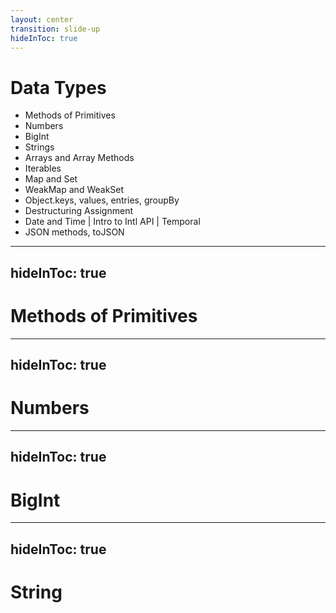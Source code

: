 ```yaml
---
layout: center
transition: slide-up
hideInToc: true
---
```


# Data Types
<div mt-2 />

- Methods of Primitives
- Numbers
- BigInt
- Strings
- Arrays and Array Methods
- Iterables
- Map and Set
- WeakMap and WeakSet
- Object.keys, values, entries, groupBy
- Destructuring Assignment
- Date and Time | Intro to Intl API | Temporal
- JSON methods, toJSON


---
hideInToc: true
---

# Methods of Primitives
<div mt-2 />

---
hideInToc: true
---

# Numbers

---
hideInToc: true
---

# BigInt

---
hideInToc: true
---

# String
